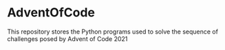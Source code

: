# AdventOfCode
This repository stores the Python programs used to solve the sequence of challenges posed by Advent of Code 2021
